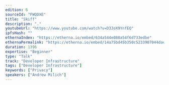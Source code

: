 ```yaml
---
edition: 6
sourceId: "FWQDXE"
title: "Skiff"
description: "."
youtubeUrl: "https://www.youtube.com/watch?v=D3JoX9YnfEQ"
ipfsHash: ""
ethernaIndex: "https://etherna.io/embed/634a544e080a54f6d733edbe"
ethernaPermalink: "https://etherna.io/embed/14a75bd45b350c5233907044daee107f3c5146f3f5bc1b7f33509ad2dcb04305"
duration: 1396
expertise: "Beginner"
type: "Talk"
track: "Developer Infrastructure"
tags: ["Developer Infrastructure"]
keywords: ["Privacy"]
speakers: ["Andrew Milich"]
---
```

